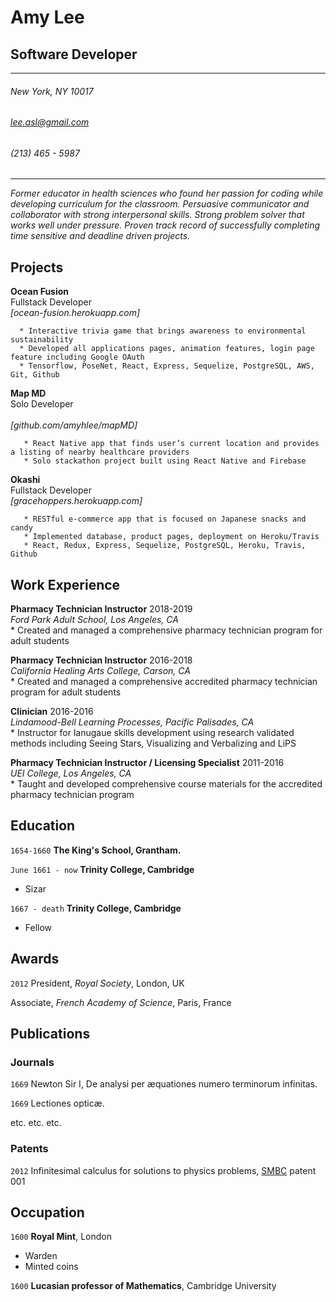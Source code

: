 
# Amy Lee
## Software Developer

-------------------
###### New York, NY 10017
###### lee.asl@gmail.com<br />
###### \(213\) 465 - 5987
-------------------

*Former educator in health sciences who found her passion for coding while developing curriculum for the classroom. Persuasive communicator and collaborator with strong interpersonal skills. Strong problem solver that works well under pressure. Proven track record of successfully completing time sensitive and deadline driven projects.*

## Projects

  **Ocean Fusion**<br />
     Fullstack Developer<br />
    *[ocean-fusion.herokuapp.com]*

	  *	Interactive trivia game that brings awareness to environmental sustainability
	  *	Developed all applications pages, animation features, login page feature including Google OAuth
	  *	Tensorflow, PoseNet, React, Express, Sequelize, PostgreSQL, AWS, Git, Github
	
  **Map MD**<br />
     Solo Developer<br />	
    *[github.com/amyhlee/mapMD]*

	   * React Native app that finds user’s current location and provides a listing of nearby healthcare providers
	   * Solo stackathon project built using React Native and Firebase
	
   **Okashi**<br />
      Fullstack Developer<br />
     *[gracehoppers.herokuapp.com]*

	   * RESTful e-commerce app that is focused on Japanese snacks and candy
	   * Implemented database, product pages, deployment on Heroku/Travis
	   * React, Redux, Express, Sequelize, PostgreSQL, Heroku, Travis, Github

## Work Experience
**Pharmacy Technician Instructor** 2018-2019 	<br />
	  	  *Ford Park Adult School, Los Angeles, CA*<br />
	  	  * Created and managed a comprehensive pharmacy technician program for adult students
	
	
**Pharmacy Technician Instructor** 2016-2018 	<br />
		  *California Healing Arts College, Carson, CA*<br />
		  * Created and managed a comprehensive accredited pharmacy technician program for adult students
	
	
**Clinician** 2016-2016 	<br />
		  *Lindamood-Bell Learning Processes, Pacific Palisades, CA*<br />
		  * Instructor for lanugaue skills development using research validated methods including Seeing Stars, 		    Visualizing and Verbalizing and LiPS
	
	
**Pharmacy Technician Instructor / Licensing Specialist** 2011-2016 	<br />
		  *UEI College, Los Angeles, CA*<br />
		  * Taught and developed comprehensive course materials for the accredited pharmacy technician program
	



## Education

`1654-1660`
__The King's School, Grantham.__

`June 1661 - now`
__Trinity College, Cambridge__

- Sizar

`1667 - death`
__Trinity College, Cambridge__

- Fellow



## Awards

`2012`
President, *Royal Society*, London, UK

Associate, *French Academy of Science*, Paris, France



## Publications

<!-- A list is also available [online](http://scholar.google.co.uk/citations?user=LTOTl0YAAAAJ) -->

### Journals

`1669`
Newton Sir I, De analysi per æquationes numero terminorum infinitas. 

`1669`
Lectiones opticæ.

etc. etc. etc.

### Patents

`2012`
Infinitesimal calculus for solutions to physics problems, [SMBC](http://www.techdirt.com/articles/20121011/09312820678/if-patents-had-been-around-time-newton.shtml) patent 001


## Occupation

`1600`
__Royal Mint__, London

- Warden
- Minted coins

`1600`
__Lucasian professor of Mathematics__, Cambridge University



<!-- ### Footer

Last updated: May 2013 -->



